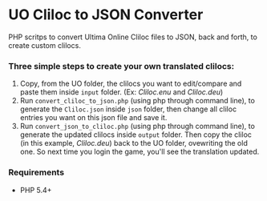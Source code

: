# UO Cliloc to JSON Converter

PHP scritps to convert Ultima Online Cliloc files to JSON, back and forth, to create custom clilocs.

### Three simple steps to create your own translated clilocs:

1. Copy, from the UO folder, the clilocs you want to edit/compare and paste them inside `input` folder. (Ex: *Cliloc.enu* and *Cliloc.deu*)
2. Run `convert_cliloc_to_json.php` (using php through command line), to generate the `Cliloc.json` inside `json` folder, then change all cliloc entries you want on this json file and save it.
3. Run `convert_json_to_cliloc.php` (using php through command line), to generate the updated clilocs inside `output` folder. Then copy the cliloc (in this example, *Cliloc.deu*) back to the UO folder, ovewriting the old one. So next time you login the game, you'll see the translation updated.

### Requirements

- PHP 5.4+